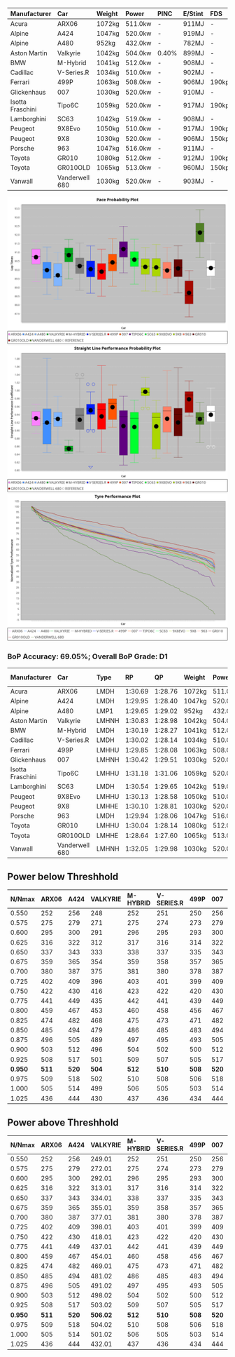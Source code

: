 | Manufacturer     | Car            | Weight | Power   | PINC    | E/Stint | FDS     |
|:-|:-|:-|:-|:-|:-|:-|
| Acura            | ARX06          | 1072kg | 511.0kw |    -    | 911MJ   |    -    |
| Alpine           | A424           | 1047kg | 520.0kw |    -    | 919MJ   |    -    |
| Alpine           | A480           | 952kg  | 432.0kw |    -    | 782MJ   |    -    |
| Aston Martin     | Valkyrie       | 1042kg | 504.0kw | 0.40%   | 899MJ   |    -    |
| BMW              | M-Hybrid       | 1041kg | 512.0kw |    -    | 908MJ   |    -    |
| Cadillac         | V-Series.R     | 1034kg | 510.0kw |    -    | 902MJ   |    -    |
| Ferrari          | 499P           | 1063kg | 508.0kw |    -    | 906MJ   | 190kph  |
| Glickenhaus      | 007            | 1030kg | 520.0kw |    -    | 910MJ   |    -    |
| Isotta Fraschini | Tipo6C         | 1059kg | 520.0kw |    -    | 917MJ   | 190kph  |
| Lamborghini      | SC63           | 1042kg | 519.0kw |    -    | 908MJ   |    -    |
| Peugeot          | 9X8Evo         | 1050kg | 510.0kw |    -    | 917MJ   | 190kph  |
| Peugeot          | 9X8            | 1030kg | 520.0kw |    -    | 906MJ   | 150kph  |
| Porsche          | 963            | 1047kg | 516.0kw |    -    | 911MJ   |    -    |
| Toyota           | GR010          | 1080kg | 512.0kw |    -    | 912MJ   | 190kph  |
| Toyota           | GR010OLD       | 1065kg | 513.0kw |    -    | 960MJ   | 150kph  |
| Vanwall          | Vanderwell 680 | 1030kg | 520.0kw |    -    | 903MJ   |    -    |

![PACECHART](./IMG/CUSTOM.png)
![STRAIGHTLINEPERFORMANCECHART](./IMG/CUSTOM_sp.png)
![TYREPERFORMANCECHART](./IMG/CUSTOM_tw.png)

### BoP Accuracy: 69.05%; Overall BoP Grade: D1
| Manufacturer     | Car            | Type  | RP      | QP      | Weight | Power¹  | Threshhold | PINC    | Power²   | E/Stint | AVG Vmax  | FDS     | RDLC | L/Stint | BOP-Grade | Model Accuracy | Model Points | Match% | SimDiff |
|:-|:-|:-|:-|:-|:-|:-|:-|:-|:-|:-|:-|:-|:-|:-|:-|:-|:-|:-|:-|
| Acura            | ARX06          | LMDH  | 1:30.69 | 1:28.76 | 1072kg | 511.0kw | 210.0kph   |    -    | 511.00kw |  911MJ  | 310.34kph |    -    | 1.01 | 40      | +C2       | 100.00%        | 996          | 73.93% | #       |
| Alpine           | A424           | LMDH  | 1:29.95 | 1:28.40 | 1047kg | 520.0kw | 210.0kph   |    -    | 520.00kw |  919MJ  | 310.82kph |    -    | 1.03 | 40      | -B2       | 98.94%         | 2047         | 84.22% | #       |
| Alpine           | A480           | LMP1  | 1:29.65 | 1:29.02 |  952kg | 432.0kw | 210.0kph   |    -    | 432.00kw |  782MJ  | 309.17kph |    -    | 0.98 | 37      | -D1       | 92.36%         | 1643         | 69.00% | +0.59   |
| Aston Martin     | Valkyrie       | LMHNH | 1:30.83 | 1:28.98 | 1042kg | 504.0kw | 250.0kph   | 0.40%   | 506.00kw |  899MJ  | 298.30kph |    -    | 1.05 | 40      | +Ω1       | 100.00%        | 247          | 49.51% | #       |
| BMW              | M-Hybrid       | LMDH  | 1:30.19 | 1:28.27 | 1041kg | 512.0kw | 210.0kph   |    -    | 512.00kw |  908MJ  | 312.40kph |    -    | 1.03 | 40      | ~A1       | 98.84%         | 3070         | 98.24% | #       |
| Cadillac         | V-Series.R     | LMDH  | 1:30.02 | 1:28.14 | 1034kg | 510.0kw | 210.0kph   |    -    | 510.00kw |  902MJ  | 314.46kph |    -    | 1.03 | 40      | -B1       | 98.94%         | 5427         | 88.30% | #       |
| Ferrari          | 499P           | LMHHU | 1:29.85 | 1:28.08 | 1063kg | 508.0kw | 210.0kph   |    -    | 508.00kw |  906MJ  | 311.44kph | 190kph  | 1.04 | 40      | -C1       | 100.00%        | 6554         | 77.35% | #       |
| Glickenhaus      | 007            | LMHNH | 1:30.42 | 1:29.51 | 1030kg | 520.0kw | 210.0kph   |    -    | 520.00kw |  910MJ  | 318.24kph |    -    | 0.96 | 40      | +B1       | 93.90%         | 2170         | 89.84% | #       |
| Isotta Fraschini | Tipo6C         | LMHHU | 1:31.18 | 1:31.06 | 1059kg | 520.0kw | 210.0kph   |    -    | 520.00kw |  917MJ  | 308.70kph | 190kph  | 1.07 | 40      | +Ω1       | 97.73%         | 129          | 23.18% | #       |
| Lamborghini      | SC63           | LMDH  | 1:30.54 | 1:29.65 | 1042kg | 519.0kw | 210.0kph   |    -    | 519.00kw |  908MJ  | 309.10kph |    -    | 1.07 | 40      | +B1       | 100.00%        | 784          | 85.89% | #       |
| Peugeot          | 9X8Evo         | LMHHU | 1:30.13 | 1:28.58 | 1050kg | 510.0kw | 210.0kph   |    -    | 510.00kw |  917MJ  | 323.54kph | 190kph  | 1.00 | 40      | -B1       | 100.00%        | 1457         | 88.39% | #       |
| Peugeot          | 9X8            | LMHHE | 1:30.10 | 1:28.81 | 1030kg | 520.0kw | 210.0kph   |    -    | 520.00kw |  906MJ  | 310.13kph | 150kph  | 1.05 | 40      | -A2       | 99.16%         | 4816         | 93.17% | +2.01   |
| Porsche          | 963            | LMDH  | 1:29.94 | 1:28.06 | 1047kg | 516.0kw | 210.0kph   |    -    | 516.00kw |  911MJ  | 312.07kph |    -    | 1.02 | 40      | -B2       | 99.91%         | 14205        | 83.19% | #       |
| Toyota           | GR010          | LMHHU | 1:30.04 | 1:28.14 | 1080kg | 512.0kw | 210.0kph   |    -    | 512.00kw |  912MJ  | 308.29kph | 190kph  | 1.03 | 40      | -B1       | 99.73%         | 4795         | 88.69% | #       |
| Toyota           | GR010OLD       | LMHHE | 1:28.64 | 1:27.60 | 1065kg | 513.0kw | 210.0kph   |    -    | 513.00kw |  960MJ  | 318.78kph | 150kph  | 1.03 | 40      | -Ω1       | 94.52%         | 690          | 6.33%  | #       |
| Vanwall          | Vanderwell 680 | LMHNH | 1:32.05 | 1:29.98 | 1030kg | 520.0kw | 210.0kph   |    -    | 520.00kw |  903MJ  | 313.18kph |    -    | 1.01 | 40      | +Ω1       | 95.37%         | 639          | 5.62%  | +1.55   |

## Power below Threshhold
| N/Nmax    | ARX06   | A424    | VALKYRIE | M-HYBRID | V-SERIES.R | 499P    | 007     | TIPO6C  | SC63    | 9X8EVO  | 9X8     | 963     | GR010   | GR010OLD | VANDERWELL 680 | ​     | RPM      | A480    |
|:-|:-|:-|:-|:-|:-|:-|:-|:-|:-|:-|:-|:-|:-|:-|:-|:-|:-|:-|
|  0.550    |  252    |  256    |  248     |  252     |  251       |  250    |  256    |  256    |  256    |  251    |  256    |  254    |  252    |  253     |  256           |  ​    |   --     |   -     |
|  0.575    |  275    |  279    |  271     |  275     |  274       |  273    |  279    |  279    |  279    |  274    |  279    |  277    |  275    |  276     |  279           |  ​    |   --     |   -     |
|  0.600    |  295    |  300    |  291     |  296     |  295       |  293    |  300    |  300    |  299    |  295    |  300    |  298    |  296    |  296     |  300           |  ​    |   --     |   -     |
|  0.625    |  316    |  322    |  312     |  317     |  316       |  314    |  322    |  322    |  321    |  316    |  322    |  319    |  317    |  317     |  322           |  ​    |   --     |   -     |
|  0.650    |  337    |  343    |  333     |  338     |  337       |  335    |  343    |  343    |  342    |  337    |  343    |  340    |  338    |  338     |  343           |  ​    |   --     |   -     |
|  0.675    |  359    |  365    |  354     |  359     |  358       |  357    |  365    |  365    |  364    |  358    |  365    |  362    |  359    |  360     |  365           |  ​    |   --     |   -     |
|  0.700    |  380    |  387    |  375     |  381     |  380       |  378    |  387    |  387    |  386    |  380    |  387    |  384    |  381    |  382     |  387           |  ​    |   --     |   -     |
|  0.725    |  402    |  409    |  396     |  403     |  401       |  399    |  409    |  409    |  408    |  401    |  409    |  406    |  403    |  403     |  409           |  ​    |   --     |   -     |
|  0.750    |  422    |  430    |  416     |  423     |  422       |  420    |  430    |  430    |  429    |  422    |  430    |  427    |  423    |  424     |  430           |  ​    |   --     |   -     |
|  0.775    |  441    |  449    |  435     |  442     |  441       |  439    |  449    |  449    |  448    |  441    |  449    |  446    |  442    |  443     |  449           |  ​    |  5000    |  254    |
|  0.800    |  459    |  467    |  453     |  460     |  458       |  456    |  467    |  467    |  466    |  458    |  467    |  463    |  460    |  461     |  467           |  ​    |  5500    |  300    |
|  0.825    |  474    |  482    |  468     |  475     |  473       |  471    |  482    |  482    |  481    |  473    |  482    |  478    |  475    |  476     |  482           |  ​    |  6000    |  335    |
|  0.850    |  485    |  494    |  479     |  486     |  485       |  483    |  494    |  494    |  493    |  485    |  494    |  490    |  486    |  487     |  494           |  ​    |  6500    |  378    |
|  0.875    |  496    |  505    |  489     |  497     |  495       |  493    |  505    |  505    |  504    |  495    |  505    |  501    |  497    |  498     |  505           |  ​    |  7000    |  422    |
|  0.900    |  503    |  512    |  496     |  504     |  502       |  500    |  512    |  512    |  511    |  502    |  512    |  508    |  504    |  505     |  512           |  ​    |  7500    |  433    |
|  0.925    |  508    |  517    |  501     |  509     |  507       |  505    |  517    |  517    |  516    |  507    |  517    |  513    |  509    |  510     |  517           |  ​    |  8000    |  429    |
| **0.950** | **511** | **520** | **504**  | **512**  | **510**    | **508** | **520** | **520** | **519** | **510** | **520** | **516** | **512** | **513**  | **520**        | **​** | **8500** | **432** |
|  0.975    |  509    |  518    |  502     |  510     |  508       |  506    |  518    |  518    |  517    |  508    |  518    |  514    |  510    |  511     |  518           |  ​    |  9000    |  216    |
|  1.000    |  505    |  514    |  499     |  506     |  505       |  503    |  514    |  514    |  513    |  505    |  514    |  510    |  506    |  507     |  514           |  ​    |   --     |   -     |
|  1.025    |  436    |  444    |  430     |  437     |  436       |  434    |  444    |  444    |  443    |  436    |  444    |  441    |  437    |  438     |  444           |  ​    |   --     |   -     |

## Power above Threshhold
| N/Nmax    | ARX06   | A424    | VALKYRIE   | M-HYBRID | V-SERIES.R | 499P    | 007     | TIPO6C  | SC63    | 9X8EVO  | 9X8     | 963     | GR010   | GR010OLD | VANDERWELL 680 | ​     | RPM      | A480    |
|:-|:-|:-|:-|:-|:-|:-|:-|:-|:-|:-|:-|:-|:-|:-|:-|:-|:-|:-|
|  0.550    |  252    |  256    |  249.01    |  252     |  251       |  250    |  256    |  256    |  256    |  251    |  256    |  254    |  252    |  253     |  256           |  ​    |   --     |   -     |
|  0.575    |  275    |  279    |  272.01    |  275     |  274       |  273    |  279    |  279    |  279    |  274    |  279    |  277    |  275    |  276     |  279           |  ​    |   --     |   -     |
|  0.600    |  295    |  300    |  292.01    |  296     |  295       |  293    |  300    |  300    |  299    |  295    |  300    |  298    |  296    |  296     |  300           |  ​    |   --     |   -     |
|  0.625    |  316    |  322    |  313.01    |  317     |  316       |  314    |  322    |  322    |  321    |  316    |  322    |  319    |  317    |  317     |  322           |  ​    |   --     |   -     |
|  0.650    |  337    |  343    |  334.01    |  338     |  337       |  335    |  343    |  343    |  342    |  337    |  343    |  340    |  338    |  338     |  343           |  ​    |   --     |   -     |
|  0.675    |  359    |  365    |  355.01    |  359     |  358       |  357    |  365    |  365    |  364    |  358    |  365    |  362    |  359    |  360     |  365           |  ​    |   --     |   -     |
|  0.700    |  380    |  387    |  377.01    |  381     |  380       |  378    |  387    |  387    |  386    |  380    |  387    |  384    |  381    |  382     |  387           |  ​    |   --     |   -     |
|  0.725    |  402    |  409    |  398.01    |  403     |  401       |  399    |  409    |  409    |  408    |  401    |  409    |  406    |  403    |  403     |  409           |  ​    |   --     |   -     |
|  0.750    |  422    |  430    |  418.01    |  423     |  422       |  420    |  430    |  430    |  429    |  422    |  430    |  427    |  423    |  424     |  430           |  ​    |   --     |   -     |
|  0.775    |  441    |  449    |  437.01    |  442     |  441       |  439    |  449    |  449    |  448    |  441    |  449    |  446    |  442    |  443     |  449           |  ​    |  5000    |  254    |
|  0.800    |  459    |  467    |  454.01    |  460     |  458       |  456    |  467    |  467    |  466    |  458    |  467    |  463    |  460    |  461     |  467           |  ​    |  5500    |  300    |
|  0.825    |  474    |  482    |  469.01    |  475     |  473       |  471    |  482    |  482    |  481    |  473    |  482    |  478    |  475    |  476     |  482           |  ​    |  6000    |  335    |
|  0.850    |  485    |  494    |  481.02    |  486     |  485       |  483    |  494    |  494    |  493    |  485    |  494    |  490    |  486    |  487     |  494           |  ​    |  6500    |  378    |
|  0.875    |  496    |  505    |  491.02    |  497     |  495       |  493    |  505    |  505    |  504    |  495    |  505    |  501    |  497    |  498     |  505           |  ​    |  7000    |  422    |
|  0.900    |  503    |  512    |  498.02    |  504     |  502       |  500    |  512    |  512    |  511    |  502    |  512    |  508    |  504    |  505     |  512           |  ​    |  7500    |  433    |
|  0.925    |  508    |  517    |  503.02    |  509     |  507       |  505    |  517    |  517    |  516    |  507    |  517    |  513    |  509    |  510     |  517           |  ​    |  8000    |  429    |
| **0.950** | **511** | **520** | **506.02** | **512**  | **510**    | **508** | **520** | **520** | **519** | **510** | **520** | **516** | **512** | **513**  | **520**        | **​** | **8500** | **432** |
|  0.975    |  509    |  518    |  504.02    |  510     |  508       |  506    |  518    |  518    |  517    |  508    |  518    |  514    |  510    |  511     |  518           |  ​    |  9000    |  216    |
|  1.000    |  505    |  514    |  501.02    |  506     |  505       |  503    |  514    |  514    |  513    |  505    |  514    |  510    |  506    |  507     |  514           |  ​    |   --     |   -     |
|  1.025    |  436    |  444    |  432.01    |  437     |  436       |  434    |  444    |  444    |  443    |  436    |  444    |  441    |  437    |  438     |  444           |  ​    |   --     |   -     |
